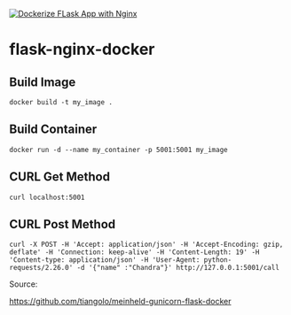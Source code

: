 [![Dockerize FLask App with Nginx](https://github.com/ceste/flask-nginx-docker/actions/workflows/main.yml/badge.svg)](https://github.com/ceste/flask-nginx-docker/actions/workflows/main.yml)

# flask-nginx-docker

## Build Image

```
docker build -t my_image .
```

## Build Container

```
docker run -d --name my_container -p 5001:5001 my_image
```

## CURL Get Method

```
curl localhost:5001
```

## CURL Post Method 

``` 
curl -X POST -H 'Accept: application/json' -H 'Accept-Encoding: gzip, deflate' -H 'Connection: keep-alive' -H 'Content-Length: 19' -H 'Content-type: application/json' -H 'User-Agent: python-requests/2.26.0' -d '{"name" :"Chandra"}' http://127.0.0.1:5001/call
```

Source:

https://github.com/tiangolo/meinheld-gunicorn-flask-docker
